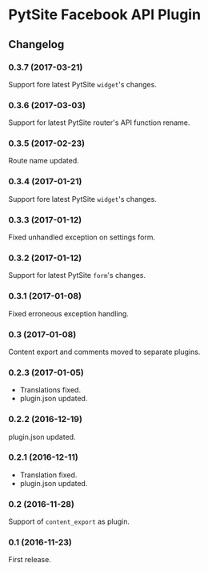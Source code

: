# PytSite Facebook API Plugin


## Changelog


### 0.3.7 (2017-03-21)
Support fore latest PytSite `widget`'s changes.


### 0.3.6 (2017-03-03)
Support for latest PytSite router's API function rename.


### 0.3.5 (2017-02-23)
Route name updated.


### 0.3.4 (2017-01-21)
Support fore latest PytSite `widget`'s changes.


### 0.3.3 (2017-01-12)
Fixed unhandled exception on settings form.


### 0.3.2 (2017-01-12)
Support for latest PytSite `form`'s changes.


### 0.3.1 (2017-01-08)
Fixed erroneous exception handling.


### 0.3 (2017-01-08)
Content export and comments moved to separate plugins.


### 0.2.3 (2017-01-05)
- Translations fixed.
- plugin.json updated.


### 0.2.2 (2016-12-19)
plugin.json updated.


### 0.2.1 (2016-12-11)
- Translation fixed.
- plugin.json updated.


### 0.2 (2016-11-28)
Support of `content_export` as plugin.


### 0.1 (2016-11-23)
First release.
